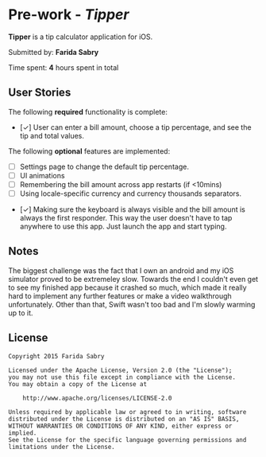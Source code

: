 # Pre-work - *Tipper*

**Tipper** is a tip calculator application for iOS.

Submitted by: **Farida Sabry**

Time spent: **4** hours spent in total

## User Stories

The following **required** functionality is complete:
* [✓] User can enter a bill amount, choose a tip percentage, and see the tip and total values.

The following **optional** features are implemented:
* [ ] Settings page to change the default tip percentage.
* [ ] UI animations
* [ ] Remembering the bill amount across app restarts (if <10mins)
* [ ] Using locale-specific currency and currency thousands separators.
* [✓] Making sure the keyboard is always visible and the bill amount is always the first responder. This way the user doesn't have to tap anywhere to use this app. Just launch the app and start typing.

## Notes

The biggest challenge was the fact that I own an android and my iOS simulator proved to be extremeley slow. Towards the end I couldn't even get to see my finished app because it crashed so much, which made it really hard to implement any further features or make a video walkthrough unfortunately. Other than that, Swift wasn't too bad and I'm slowly warming up to it. 

## License

    Copyright 2015 Farida Sabry

    Licensed under the Apache License, Version 2.0 (the "License");
    you may not use this file except in compliance with the License.
    You may obtain a copy of the License at

        http://www.apache.org/licenses/LICENSE-2.0

    Unless required by applicable law or agreed to in writing, software
    distributed under the License is distributed on an "AS IS" BASIS,
    WITHOUT WARRANTIES OR CONDITIONS OF ANY KIND, either express or implied.
    See the License for the specific language governing permissions and
    limitations under the License.